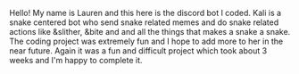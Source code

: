 Hello! My name is Lauren and this here is the discord bot I coded. Kali is a snake centered bot who send snake related memes and do snake related actions like &slither, &bite and 
and all the things that makes a snake a snake. The coding project was extremely fun and I hope to add more to her in the near future. Again it was a fun and difficult project which took about 3 weeks
and I'm happy to complete it.
